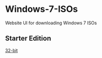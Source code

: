 # Windows-7-ISOs
Website UI for downloading Windows 7 ISOs

## Starter Edition
[32-bit](https://7.winisodl.kro.kr/data/ko_windows_7_starter_k_with_sp1_x86_dvd_u_678554_22.5.20.iso)